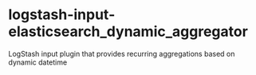 # logstash-input-elasticsearch_dynamic_aggregator
LogStash input plugin that provides recurring aggregations based on dynamic datetime
